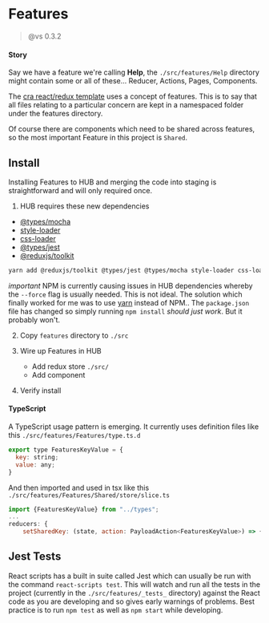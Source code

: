 # Features 
> @vs 0.3.2

#### Story
Say we have a feature we're calling **Help**, the `./src/features/Help` directory might contain some or all of these... Reducer, Actions, Pages, Components. 

The [cra react/redux template](https://redux-toolkit.js.org/introduction/getting-started) uses a concept of features. This is to say that all files relating to a particular concern are kept in a namespaced folder under the features directory. 

Of course there are components which need to be shared across features, so the most important Feature in this project is `Shared`.

## Install 
Installing Features to HUB and merging the code into staging is straightforward and will only required once. 

1. HUB requires these new dependencies
  - [@types/mocha](https://www.npmjs.com/package/@types/mocha)
  - [style-loader](https://www.npmjs.com/package/style-loader)
  - [css-loader](https://www.npmjs.com/package/css-loader)
  - [@types/jest](https://www.npmjs.com/package/@types/jest) 
  - [@reduxjs/toolkit](https://www.npmjs.com/package/@reduxjs/toolkit)

```bash
yarn add @reduxjs/toolkit @types/jest @types/mocha style-loader css-loader --registry https://registry.npmjs.org
```
*important* NPM is currently causing issues in HUB dependencies whereby the `--force` flag is usually needed. This is not ideal. The solution which finally worked for me was to use [yarn](https://yarnpkg.com) instead of NPM.. The `package.json` file has changed so simply running `npm install` _should just work_. But it probably won't.

2. Copy `features` directory to `./src`

3. Wire up Features in HUB
    - Add redux store `./src/`
    - Add component

5. Verify install

#### TypeScript

A TypeScript usage pattern is emerging. It currently uses definition files like this `./src/features/Features/type.ts.d`
```javascript
export type FeaturesKeyValue = {
  key: string;
  value: any;
}
```
And then imported and used in tsx like this `./src/features/Features/Shared/store/slice.ts`

```javascript
import {FeaturesKeyValue} from "../types";
...
reducers: {
    setSharedKey: (state, action: PayloadAction<FeaturesKeyValue>) => {
```

## Jest Tests

React scripts has a built in suite called Jest which can usually be run with the command `react-scripts test`. This will watch and run all the tests in the project (currently in the `./src/features/_tests_` directory) against the React code as you are developing and so gives early warnings of problems. Best practice is to run `npm test` as well as `npm start` while developing.